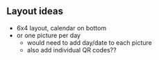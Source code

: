 ## Layout ideas
- 6x4 layout, calendar on bottom
- or one picture per day
  - would need to add day/date to each picture
  - also add individual QR codes??

